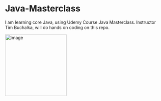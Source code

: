 # Java-Masterclass
I am learning core Java, using Udemy Course Java Masterclass.  Instructor Tim Buchalka, will do hands on coding on this repo. 

<img width="200" height="200" alt="image" src="https://github.com/user-attachments/assets/8bb340fc-5cb1-4cd0-8e04-a97adcdf8935" />
